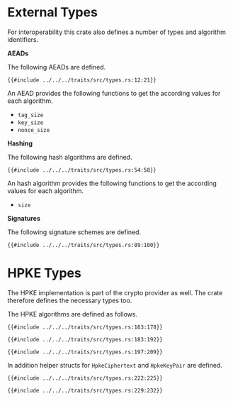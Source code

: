 
# External Types

For interoperability this crate also defines a number of types and algorithm
identifiers.

**AEADs**

The following AEADs are defined.

```rust,no_run,noplayground
{{#include ../../../traits/src/types.rs:12:21}}
```

An AEAD provides the following functions to get the according values for each
algorithm.

- `tag_size`
- `key_size`
- `nonce_size`

**Hashing**

The following hash algorithms are defined.

```rust,no_run,noplayground
{{#include ../../../traits/src/types.rs:54:58}}
```

An hash algorithm provides the following functions to get the according values for each
algorithm.

- `size`

**Signatures**

The following signature schemes are defined.

```rust,no_run,noplayground
{{#include ../../../traits/src/types.rs:89:100}}
```

# HPKE Types

The HPKE implementation is part of the crypto provider as well.
The crate therefore defines the necessary types too.

The HPKE algorithms are defined as follows.

```rust,no_run,noplayground
{{#include ../../../traits/src/types.rs:163:178}}
```

```rust,no_run,noplayground
{{#include ../../../traits/src/types.rs:183:192}}
```

```rust,no_run,noplayground
{{#include ../../../traits/src/types.rs:197:209}}
```

In addition helper structs for `HpkeCiphertext` and `HpkeKeyPair` are defined.

```rust,no_run,noplayground
{{#include ../../../traits/src/types.rs:222:225}}
```

```rust,no_run,noplayground
{{#include ../../../traits/src/types.rs:229:232}}
```
